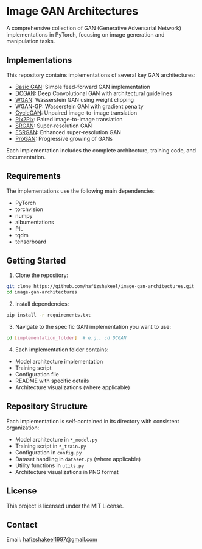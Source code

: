 # Image GAN Architectures

A comprehensive collection of GAN (Generative Adversarial Network) implementations in PyTorch, focusing on image generation and manipulation tasks.

## Implementations

This repository contains implementations of several key GAN architectures:

- [Basic GAN](Basic%20GAN/): Simple feed-forward GAN implementation
- [DCGAN](DCGAN/): Deep Convolutional GAN with architectural guidelines
- [WGAN](WGAN/): Wasserstein GAN using weight clipping
- [WGAN-GP](WGAN-GP/): Wasserstein GAN with gradient penalty
- [CycleGAN](CycleGAN/): Unpaired image-to-image translation
- [Pix2Pix](Pix2Pix/): Paired image-to-image translation
- [SRGAN](SRGAN/): Super-resolution GAN
- [ESRGAN](ESRGAN/): Enhanced super-resolution GAN
- [ProGAN](ProGAN/): Progressive growing of GANs

Each implementation includes the complete architecture, training code, and documentation.

## Requirements

The implementations use the following main dependencies:
- PyTorch
- torchvision
- numpy
- albumentations
- PIL
- tqdm
- tensorboard

## Getting Started

1. Clone the repository:
```bash
git clone https://github.com/hafizshakeel/image-gan-architectures.git
cd image-gan-architectures
```

2. Install dependencies:
```bash
pip install -r requirements.txt
```

3. Navigate to the specific GAN implementation you want to use:
```bash
cd [implementation_folder]  # e.g., cd DCGAN
```

4. Each implementation folder contains:
- Model architecture implementation
- Training script
- Configuration file
- README with specific details
- Architecture visualizations (where applicable)

## Repository Structure

Each implementation is self-contained in its directory with consistent organization:
- Model architecture in `*_model.py`
- Training script in `*_train.py`
- Configuration in `config.py`
- Dataset handling in `dataset.py` (where applicable)
- Utility functions in `utils.py`
- Architecture visualizations in PNG format

## License

This project is licensed under the MIT License.

## Contact
  
Email: hafizshakeel1997@gmail.com